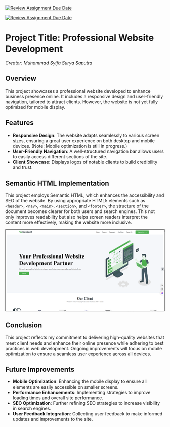[![Review Assignment Due Date](https://classroom.github.com/assets/deadline-readme-button-22041afd0340ce965d47ae6ef1cefeee28c7c493a6346c4f15d667ab976d596c.svg)](https://classroom.github.com/a/f-sXtHED)

[![Review Assignment Due Date](https://classroom.github.com/assets/deadline-readme-button-22041afd0340ce965d47ae6ef1cefeee28c7c493a6346c4f15d667ab976d596c.svg)](https://classroom.github.com/a/f-sXtHED)

# Project Title: Professional Website Development

_Creator: Muhammad Syifa Surya Saputra_

## Overview

This project showcases a professional website developed to enhance business presence online. It includes a responsive design and user-friendly navigation, tailored to attract clients. However, the website is not yet fully optimized for mobile display.

## Features

- **Responsive Design**: The website adapts seamlessly to various screen sizes, ensuring a great user experience on both desktop and mobile devices. (Note: Mobile optimization is still in progress.)
- **User-Friendly Navigation**: A well-structured navigation bar allows users to easily access different sections of the site.
- **Client Showcase**: Displays logos of notable clients to build credibility and trust.

## Semantic HTML Implementation

This project employs Semantic HTML, which enhances the accessibility and SEO of the website. By using appropriate HTML5 elements such as `<header>`, `<nav>`, `<main>`, `<section>`, and `<footer>`, the structure of the document becomes clearer for both users and search engines. This not only improves readability but also helps screen readers interpret the content more effectively, making the website more inclusive.

![Website Screenshot](asset/Website.PNG)

## Conclusion

This project reflects my commitment to delivering high-quality websites that meet client needs and enhance their online presence while adhering to best practices in web development. Ongoing improvements will focus on mobile optimization to ensure a seamless user experience across all devices.

## Future Improvements

- **Mobile Optimization**: Enhancing the mobile display to ensure all elements are easily accessible on smaller screens.
- **Performance Enhancements**: Implementing strategies to improve loading times and overall site performance.
- **SEO Optimization**: Further refining SEO strategies to increase visibility in search engines.
- **User Feedback Integration**: Collecting user feedback to make informed updates and improvements to the site.
